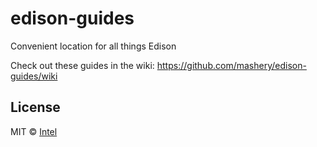edison-guides
=============

Convenient location for all things Edison

Check out these guides in the wiki: https://github.com/mashery/edison-guides/wiki

## License
MIT © [Intel](http://www.intel.com)




